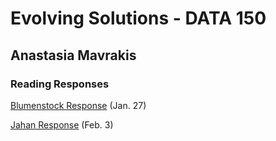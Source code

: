 # Evolving Solutions - DATA 150

## Anastasia Mavrakis

### Reading Responses

[Blumenstock Response](https://anastasiamavrakis.github.io/workshop/blumenstock) (Jan. 27)

[Jahan Response](https://anastasiamavrakis.github.io/workshop/blumenstock) (Feb. 3)
